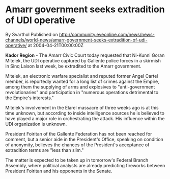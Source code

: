 # Amarr government seeks extradition of UDI operative
By Svarthol
Published on http://community.eveonline.com/news/news-channels/world-news/amarr-government-seeks-extradition-of-udi-operative/ at 2004-04-21T00:00:00Z

 **Kador Region** - The Amarr Civic Court today requested that Ni-Kunni Goran Mitelek, the UDI operative captured by Gallente police forces in a skirmish in Sinq Laison last week, be extradited to the Amarr government.  
  
Mitelek, an electronic warfare specialist and reputed former Angel Cartel member, is reportedly wanted for a long list of crimes against the Empire, among them the supplying of arms and explosives to "anti-government revolutionaries" and participation in "numerous operations detrimental to the Empire's interests."  
  
Mitelek's involvement in the Elarel massacre of three weeks ago is at this time unknown, but according to inside intelligence sources he is believed to have played a major role in orchestrating the attack. His influence within the UDI organization is unknown.  
  
President Foiritan of the Gallente Federation has not been reached for comment, but a senior aide in the President's Office, speaking on condition of anonymity, believes the chances of the President's acceptance of extradition terms are "less than slim."  
  
The matter is expected to be taken up in tomorrow's Federal Branch Assembly, where political analysts are already predicting fireworks between President Foiritan and his opponents in the Senate.

